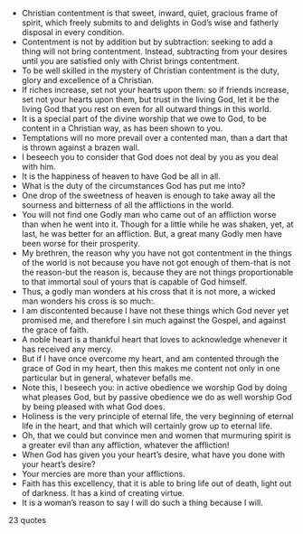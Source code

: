  - Christian contentment is that sweet, inward, quiet, gracious frame of spirit, which freely submits to and delights in God’s wise and fatherly disposal in every condition.
 - Contentment is not by addition but by subtraction: seeking to add a thing will not bring contentment. Instead, subtracting from your desires until you are satisfied only with Christ brings contentment.
 - To be well skilled in the mystery of Christian contentment is the duty, glory and excellence of a Christian.
 - If riches increase, set not your hearts upon them: so if friends increase, set not your hearts upon them, but trust in the living God, let it be the living God that you rest on even for all outward things in this world.
 - It is a special part of the divine worship that we owe to God, to be content in a Christian way, as has been shown to you.
 - Temptations will no more prevail over a contented man, than a dart that is thrown against a brazen wall.
 - I beseech you to consider that God does not deal by you as you deal with him.
 - It is the happiness of heaven to have God be all in all.
 - What is the duty of the circumstances God has put me into?
 - One drop of the sweetness of heaven is enough to take away all the sourness and bitterness of all the afflictions in the world.
 - You will not find one Godly man who came out of an affliction worse than when he went into it. Though for a little while he was shaken, yet, at last, he was better for an affliction. But, a great many Godly men have been worse for their prosperity.
 - My brethren, the reason why you have not got contentment in the things of the world is not because you have not got enough of them-that is not the reason-but the reason is, because they are not things proportionable to that immortal soul of yours that is capable of God himself.
 - Thus, a godly man wonders at his cross that it is not more, a wicked man wonders his cross is so much:.
 - I am discontented because I have not these things which God never yet promised me, and therefore I sin much against the Gospel, and against the grace of faith.
 - A noble heart is a thankful heart that loves to acknowledge whenever it has received any mercy.
 - But if I have once overcome my heart, and am contented through the grace of God in my heart, then this makes me content not only in one particular but in general, whatever befalls me.
 - Note this, I beseech you: in active obedience we worship God by doing what pleases God, but by passive obedience we do as well worship God by being pleased with what God does.
 - Holiness is the very principle of eternal life, the very beginning of eternal life in the heart, and that which will certainly grow up to eternal life.
 - Oh, that we could but convince men and women that murmuring spirit is a greater evil than any affliction, whatever the affliction!
 - When God has given you your heart’s desire, what have you done with your heart’s desire?
 - Your mercies are more than your afflictions.
 - Faith has this excellency, that it is able to bring life out of death, light out of darkness. It has a kind of creating virtue.
 - It is a woman’s reason to say I will do such a thing because I will.

23 quotes